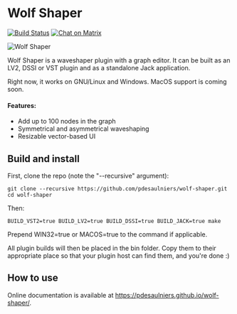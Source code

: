 # Wolf Shaper 
[![Build Status](https://travis-ci.org/pdesaulniers/wolf-shaper.svg?branch=master)](https://travis-ci.org/pdesaulniers/wolf-shaper)
[![Chat on Matrix](https://matrix.to/img/matrix-badge.svg)](https://riot.im/app/#/user/@pdesaulniers:matrix.org?action=chat)

![Wolf Shaper](https://raw.githubusercontent.com/pdesaulniers/wolf-shaper/master/plugins/wolf-shaper/Screenshot.png)

Wolf Shaper is a waveshaper plugin with a graph editor. It can be built as an LV2, DSSI or VST plugin and as a standalone Jack application.

Right now, it works on GNU/Linux and Windows. MacOS support is coming soon.

#### Features:
* Add up to 100 nodes in the graph
* Symmetrical and asymmetrical waveshaping
* Resizable vector-based UI

## Build and install

First, clone the repo (note the "--recursive" argument):

```
git clone --recursive https://github.com/pdesaulniers/wolf-shaper.git
cd wolf-shaper
```

Then:

```
BUILD_VST2=true BUILD_LV2=true BUILD_DSSI=true BUILD_JACK=true make
```

Prepend WIN32=true or MACOS=true to the command if applicable.

All plugin builds will then be placed in the bin folder. Copy them to their appropriate place so that your plugin host can find them, and you're done :)

## How to use

Online documentation is available at https://pdesaulniers.github.io/wolf-shaper/.
